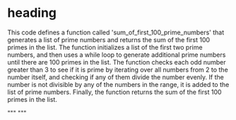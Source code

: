 # heading
This code defines a function called 'sum_of_first_100_prime_numbers' that generates a list of prime numbers and returns the sum of the first 100 primes in the list. The function initializes a list of the first two prime numbers, and then uses a while loop to generate additional prime numbers until there are 100 primes in the list. The function checks each odd number greater than 3 to see if it is prime by iterating over all numbers from 2 to the number itself, and checking if any of them divide the number evenly. If the number is not divisible by any of the numbers in the range, it is added to the list of prime numbers. Finally, the function returns the sum of the first 100 primes in the list.

"""
"""
